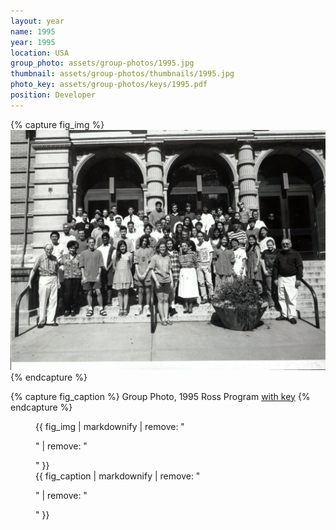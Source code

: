 ```yaml
---
layout: year
name: 1995
year: 1995
location: USA
group_photo: assets/group-photos/1995.jpg
thumbnail: assets/group-photos/thumbnails/1995.jpg
photo_key: assets/group-photos/keys/1995.pdf
position: Developer
---
```

{% capture fig_img %}
[![1995](/assets/group-photos/1995.jpg)](/assets/group-photos/keys/1995.pdf)
{% endcapture %}

{% capture fig_caption %}
Group Photo, 1995 Ross Program [with key](/assets/group-photos/keys/1995.pdf)
{% endcapture %}

<figure>
  {{ fig_img | markdownify | remove: "<p>" | remove: "</p>" }}
  <figcaption>{{ fig_caption | markdownify | remove: "<p>" | remove: "</p>" }}</figcaption>
</figure>
